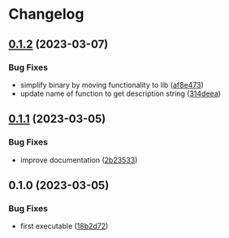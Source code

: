 # Changelog

## [0.1.2](https://github.com/COMBINE-lab/seq_geom_xform/compare/v0.1.1...v0.1.2) (2023-03-07)


### Bug Fixes

* simplify binary by moving functionality to lib ([af8e473](https://github.com/COMBINE-lab/seq_geom_xform/commit/af8e473b24e698f98b24e9b9f5c842ada202430d))
* update name of function to get description string ([314deea](https://github.com/COMBINE-lab/seq_geom_xform/commit/314deea728f32e3f2fac8aabf1aee232e82bfea1))

## [0.1.1](https://github.com/COMBINE-lab/seq_geom_xform/compare/v0.1.0...v0.1.1) (2023-03-05)


### Bug Fixes

* improve documentation ([2b23533](https://github.com/COMBINE-lab/seq_geom_xform/commit/2b2353364742e7d40bdee0ca0922ecfc7c228d31))

## 0.1.0 (2023-03-05)


### Bug Fixes

* first executable ([18b2d72](https://github.com/COMBINE-lab/seq_geom_xform/commit/18b2d72aa7ce0afde891451244442bc9ba446e49))
